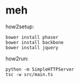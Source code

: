 # meh

how2setup:

    bower install phaser
    bower install backbone
    bower install jquery

how2run:

    python -m SimpleHTTPServer
    tsc -w src/main.ts
